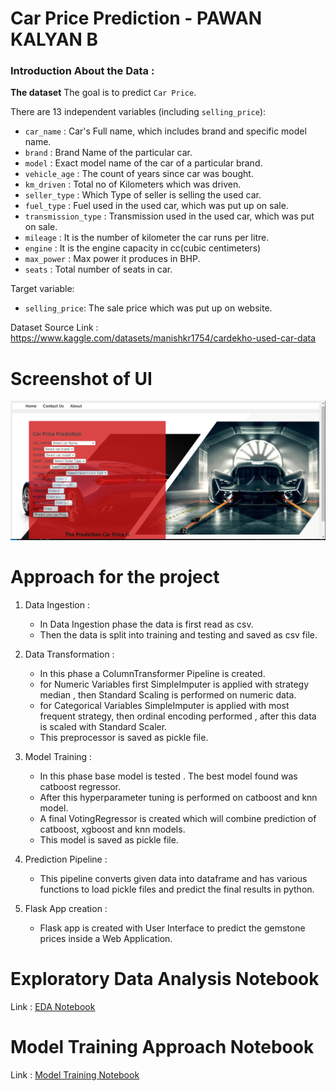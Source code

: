 # Car Price Prediction - PAWAN KALYAN B

### Introduction About the Data :

**The dataset** The goal is to predict `Car Price`.

There are 13 independent variables (including `selling_price`):

* `car_name` : Car's Full name, which includes brand and specific model name.
* `brand` : Brand Name of the particular car.
* `model` : Exact model name of the car of a particular brand.
* `vehicle_age` : The count of years since car was bought.
* `km_driven` : Total no of Kilometers which was driven.
* `seller_type` : Which Type of seller is selling the used car.
* `fuel_type` : Fuel used in the used car, which was put up on sale.
* `transmission_type` : Transmission used in the used car, which was put on sale.
* `mileage` : It is the number of kilometer the car runs per litre.
* `engine` : It is the engine capacity in cc(cubic centimeters)
* `max_power` : Max power it produces in BHP.
* `seats` : Total number of seats in car.

Target variable:
* `selling_price`: The sale price which was put up on website.

Dataset Source Link :
https://www.kaggle.com/datasets/manishkr1754/cardekho-used-car-data

# Screenshot of UI
![HomepageUI](./Screenshots/HomepageUI.jpg)

# Approach for the project 

1. Data Ingestion : 
    * In Data Ingestion phase the data is first read as csv. 
    * Then the data is split into training and testing and saved as csv file.

2. Data Transformation : 
    * In this phase a ColumnTransformer Pipeline is created.
    * for Numeric Variables first SimpleImputer is applied with strategy median , then Standard Scaling is performed on numeric data.
    * for Categorical Variables SimpleImputer is applied with most frequent strategy, then ordinal encoding performed , after this data is scaled with Standard Scaler.
    * This preprocessor is saved as pickle file.

3. Model Training : 
    * In this phase base model is tested . The best model found was catboost regressor.
    * After this hyperparameter tuning is performed on catboost and knn model.
    * A final VotingRegressor is created which will combine prediction of catboost, xgboost and knn models.
    * This model is saved as pickle file.

4. Prediction Pipeline : 
    * This pipeline converts given data into dataframe and has various functions to load pickle files and predict the final results in python.

5. Flask App creation : 
    * Flask app is created with User Interface to predict the gemstone prices inside a Web Application.

# Exploratory Data Analysis Notebook

Link : [EDA Notebook](./notebook/1_EDA_STUDENT_PERFORMANCE.ipynb)

# Model Training Approach Notebook

Link : [Model Training Notebook](./notebook/2_MODEL_TRAINING.ipynb)
